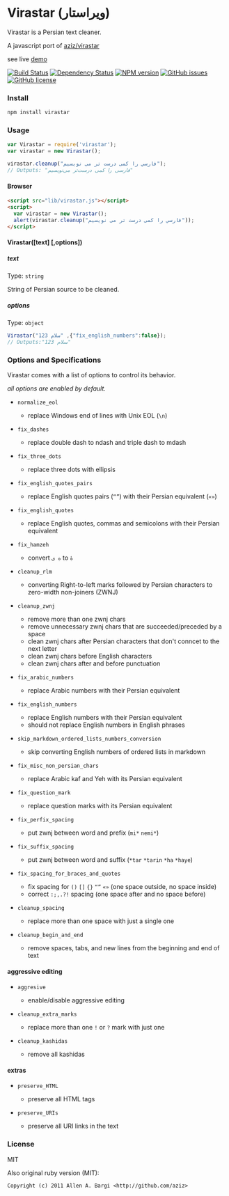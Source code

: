 # Virastar (ویراستار)
Virastar is a Persian text cleaner.

A javascript port of [aziz/virastar](https://github.com/aziz/virastar)

see live [demo](http://juvee.github.io/virastar/)

[![Build Status](https://img.shields.io/travis/juvee/virastar/master.svg?style=flat-square)](https://travis-ci.org/juvee/virastar)
[![Dependency Status](https://img.shields.io/david/juvee/virastar.svg?style=flat-square)](https://david-dm.org/juvee/virastar)
[![NPM version](https://img.shields.io/npm/v/virastar.svg?style=flat-square)](https://www.npmjs.com/package/virastar)
[![GitHub issues](https://img.shields.io/github/issues/juvee/virastar.svg?style=flat-square)](https://github.com/juvee/virastar/issues)
[![GitHub license](https://img.shields.io/badge/license-MIT-blue.svg?style=flat-square)](https://raw.githubusercontent.com/juvee/virastar/master/LICENSE)

### Install
``` bash
npm install virastar
```

### Usage
```js
var Virastar = require('virastar');
var virastar = new Virastar();

virastar.cleanup("فارسي را كمی درست تر می نويسيم");
// Outputs: "فارسی را کمی درست‌تر می‌نویسیم"
```

#### Browser
```html
<script src="lib/virastar.js"></script>
<script>
  var virastar = new Virastar();
  alert(virastar.cleanup("فارسي را كمی درست تر می نويسيم"));
</script>
```

#### Virastar([text] [,options])

##### text
Type: `string`

String of Persian source to be cleaned.

##### options
Type: `object`

```js
Virastar("سلام 123" ,{"fix_english_numbers":false});
// Outputs:"سلام 123"
```

### Options and Specifications
Virastar comes with a list of options to control its behavior.

_all options are enabled by default._

* `normalize_eol`
	- replace Windows end of lines with Unix EOL (`\n`)


* `fix_dashes`
	- replace double dash to ndash and triple dash to mdash


* `fix_three_dots`
	- replace three dots with ellipsis


* `fix_english_quotes_pairs`
	- replace English quotes pairs (`“”`) with their Persian equivalent (`«»`)


* `fix_english_quotes`
	- replace English quotes, commas and semicolons with their Persian equivalent


* `fix_hamzeh`
	- convert `ه ی` to `هٔ`


* `cleanup_rlm`
	- converting Right-to-left marks followed by Persian characters to zero-width non-joiners (ZWNJ)


* `cleanup_zwnj`
	- remove more than one zwnj chars  
	- remove unnecessary zwnj chars that are succeeded/preceded by a space  
	- clean zwnj chars after Persian characters that don't conncet to the next letter  
	- clean zwnj chars before English characters  
	- clean zwnj chars after and before punctuation  


* `fix_arabic_numbers`
	- replace Arabic numbers with their Persian equivalent


* `fix_english_numbers`
	- replace English numbers with their Persian equivalent
	- should not replace English numbers in English phrases


* `skip_markdown_ordered_lists_numbers_conversion`
	- skip converting English numbers of ordered lists in markdown


* `fix_misc_non_persian_chars`
	- replace Arabic kaf and Yeh with its Persian equivalent


* `fix_question_mark`
	- replace question marks with its Persian equivalent


* `fix_perfix_spacing`
	- put zwnj between word and prefix (`mi*` `nemi*`)


* `fix_suffix_spacing`
	- put zwnj between word and suffix (`*tar` `*tarin` `*ha` `*haye`)


* `fix_spacing_for_braces_and_quotes`
	- fix spacing for `()` `[]` `{}`  `“”` `«»` (one space outside, no space inside)
	- correct `:;,.?!` spacing (one space after and no space before)


* `cleanup_spacing`
	- replace more than one space with just a single one


* `cleanup_begin_and_end`
	- remove spaces, tabs, and new lines from the beginning and end of text

#### aggressive editing
* `aggresive`
	- enable/disable aggressive editing


* `cleanup_extra_marks`
	- replace more than one `!` or `?` mark with just one


* `cleanup_kashidas`
	- remove all kashidas

#### extras
* `preserve_HTML`
	- preserve all HTML tags


* `preserve_URIs`
	- preserve all URI links in the text

### License
MIT

Also original ruby version (MIT):
```
Copyright (c) 2011 Allen A. Bargi <http://github.com/aziz>
```
